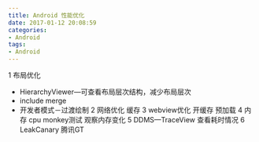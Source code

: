 ```yaml
---
title: Android 性能优化
date: 2017-01-12 20:08:59
categories:
- Android
tags:
- Android
---
```


1 布局优化
- HierarchyViewer—可查看布局层次结构，减少布局层次
- include merge
- 开发者模式－过渡绘制
2 网络优化  缓存
3 webview优化 开缓存 预加载
4 内存 cpu  monkey测试 观察内存变化
5 DDMS—TraceView 查看耗时情况
6  LeakCanary 腾讯GT
